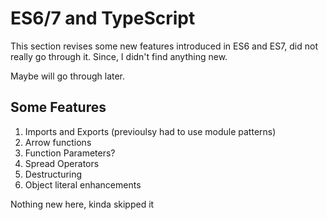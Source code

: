 # ES6/7 and TypeScript

This section revises some new features introduced in ES6 and ES7, did not really go through it. Since, I didn't find anything new.

Maybe will go through later.

## Some Features

1. Imports and Exports (previoulsy had to use module patterns)
2. Arrow functions
3. Function Parameters?
4. Spread Operators
5. Destructuring
6. Object literal enhancements

Nothing new here, kinda skipped it
